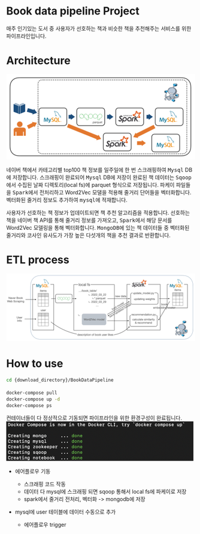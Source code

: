 # Book data pipeline Project
매주 인기있는 도서 중 사용자가 선호하는 책과 비슷한 책을 추천해주는 서비스를 위한 파이프라인입니다.



# Architecture
<img src="./document/architecture.png"> 

네이버 책에서 카테고리별 top100 책 정보를 일주일에 한 번 스크래핑하여 <kbd>Mysql</kbd> DB에 저장합니다. 스크래핑이 완료되어 <kbd>Mysql</kbd> DB에 저장이 완료된 책 데이터는 <kbd>Sqoop</kbd>에서 수집된 날짜 디렉토리(local fs)에 parquet 형식으로 저장됩니다. 파케이 파일들을 <kbd>Spark</kbd>에서 전처리하고 Word2Vec 모댈을 적용해 줄거리 단어들을 벡터화합니다. 벡터화된 줄거리 정보도 추가하여 <kbd>mysql</kbd>에 적재합니다. 

사용자가 선호하는 책 정보가 업데이트되면 책 추천 알고리즘을 적용합니다. 선호하는 책을 네이버 책 API를 통해 줄거리 정보를 가져오고, <kbd>Spark</kbd>에서 해당 문서를 Word2Vec 모델링을 통해 벡터화합니다. <kbd>MongoDB</kbd>에 있는 책 데이터들 중 벡터화된 줄거리와 코사인 유사도가 가장 높은 다섯개의 책을 추천 결과로 반환합니다.


# ETL process
![img](document/etl_architecture.png)


# How to use
```bash
cd {download_directory}/BookDataPipeline

docker-compose pull
docker-compose up -d
docker-compose ps
```

컨테이너들이 다 정상적으로 기동되면 파이프라인을 위한 환경구성이 완료됩니다.
<img src="./document/compose up.png" width=500>

- 에어플로우 기동
    - 스크래핑 코드 작동
    - 데이터 다 mysql에 스크래핑 되면 sqoop 통해서 local fs에 파케이로 저장
    - spark에서 줄거리 전처리, 벡터화 -> mongodb에 저장

- mysql에 user 테이블에 데이터 수동으로 추가
    - 에어플로우 trigger


```bash

```

